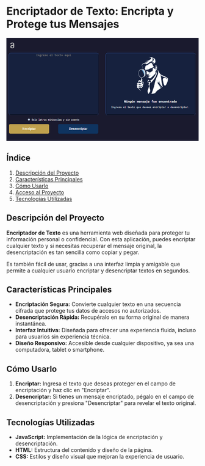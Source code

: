 # Encriptador de Texto: Encripta y Protege tus Mensajes
![Portada](/sources/Portada.png)
## Índice
1. [Descripción del Proyecto](#descripción-del-proyecto)
2. [Características Principales](#características-principales)
3. [Cómo Usarlo](#cómo-usarlo)
4. [Acceso al Proyecto](#acceso-al-proyecto)
5. [Tecnologías Utilizadas](#tecnologías-utilizadas)

## Descripción del Proyecto
**Encriptador de Texto** es una herramienta web diseñada para proteger tu información personal o confidencial. Con esta aplicación, puedes encriptar cualquier texto y si necesitas recuperar el mensaje original, la desencriptación es tan sencilla como copiar y pegar.

Es también fácil de usar, gracias a una interfaz limpia y amigable que permite a cualquier usuario encriptar y desencriptar textos en segundos.

## Características Principales
- **Encriptación Segura:** Convierte cualquier texto en una secuencia cifrada que protege tus datos de accesos no autorizados.
- **Desencriptación Rápida:** Recupéralo en su forma original de manera instantánea.
- **Interfaz Intuitiva:** Diseñada para ofrecer una experiencia fluida, incluso para usuarios sin experiencia técnica.
- **Diseño Responsivo:** Accesible desde cualquier dispositivo, ya sea una computadora, tablet o smartphone.

## Cómo Usarlo
1. **Encriptar:** Ingresa el texto que deseas proteger en el campo de encriptación y haz clic en "Encriptar".
2. **Desencriptar:** Si tienes un mensaje encriptado, pégalo en el campo de desencriptación y presiona "Desencriptar" para revelar el texto original.

## Tecnologías Utilizadas
- **JavaScript:** Implementación de la lógica de encriptación y desencriptación.
- **HTML:** Estructura del contenido y diseño de la página.
- **CSS:** Estilos y diseño visual que mejoran la experiencia de usuario.


